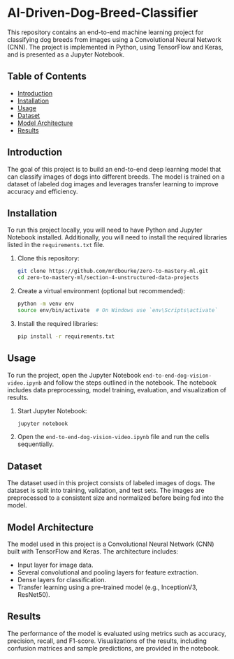 # AI-Driven-Dog-Breed-Classifier

This repository contains an end-to-end machine learning project for classifying dog breeds from images using a Convolutional Neural Network (CNN). The project is implemented in Python, using TensorFlow and Keras, and is presented as a Jupyter Notebook.

## Table of Contents

- [Introduction](#introduction)
- [Installation](#installation)
- [Usage](#usage)
- [Dataset](#dataset)
- [Model Architecture](#model-architecture)
- [Results](#results)

## Introduction

The goal of this project is to build an end-to-end deep learning model that can classify images of dogs into different breeds. The model is trained on a dataset of labeled dog images and leverages transfer learning to improve accuracy and efficiency.

## Installation

To run this project locally, you will need to have Python and Jupyter Notebook installed. Additionally, you will need to install the required libraries listed in the `requirements.txt` file.

1. Clone this repository:
    ```bash
    git clone https://github.com/mrdbourke/zero-to-mastery-ml.git
    cd zero-to-mastery-ml/section-4-unstructured-data-projects
    ```

2. Create a virtual environment (optional but recommended):
    ```bash
    python -m venv env
    source env/bin/activate  # On Windows use `env\Scripts\activate`
    ```

3. Install the required libraries:
    ```bash
    pip install -r requirements.txt
    ```

## Usage

To run the project, open the Jupyter Notebook `end-to-end-dog-vision-video.ipynb` and follow the steps outlined in the notebook. The notebook includes data preprocessing, model training, evaluation, and visualization of results.

1. Start Jupyter Notebook:
    ```bash
    jupyter notebook
    ```

2. Open the `end-to-end-dog-vision-video.ipynb` file and run the cells sequentially.

## Dataset

The dataset used in this project consists of labeled images of dogs. The dataset is split into training, validation, and test sets. The images are preprocessed to a consistent size and normalized before being fed into the model.

## Model Architecture

The model used in this project is a Convolutional Neural Network (CNN) built with TensorFlow and Keras. The architecture includes:

- Input layer for image data.
- Several convolutional and pooling layers for feature extraction.
- Dense layers for classification.
- Transfer learning using a pre-trained model (e.g., InceptionV3, ResNet50).

## Results

The performance of the model is evaluated using metrics such as accuracy, precision, recall, and F1-score. Visualizations of the results, including confusion matrices and sample predictions, are provided in the notebook.
